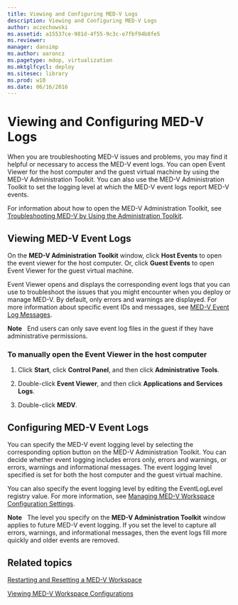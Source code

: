 ```yaml
---
title: Viewing and Configuring MED-V Logs
description: Viewing and Configuring MED-V Logs
author: aczechowski
ms.assetid: a15537ce-981d-4f55-9c3c-e7fbf94b8fe5
ms.reviewer: 
manager: dansimp
ms.author: aaroncz
ms.pagetype: mdop, virtualization
ms.mktglfcycl: deploy
ms.sitesec: library
ms.prod: w10
ms.date: 06/16/2016
---
```



# Viewing and Configuring MED-V Logs


When you are troubleshooting MED-V issues and problems, you may find it helpful or necessary to access the MED-V event logs. You can open Event Viewer for the host computer and the guest virtual machine by using the MED-V Administration Toolkit. You can also use the MED-V Administration Toolkit to set the logging level at which the MED-V event logs report MED-V events.

For information about how to open the MED-V Administration Toolkit, see [Troubleshooting MED-V by Using the Administration Toolkit](troubleshooting-med-v-by-using-the-administration-toolkit.md).

## Viewing MED-V Event Logs


On the **MED-V Administration Toolkit** window, click **Host Events** to open the event viewer for the host computer. Or, click **Guest Events** to open Event Viewer for the guest virtual machine.

Event Viewer opens and displays the corresponding event logs that you can use to troubleshoot the issues that you might encounter when you deploy or manage MED-V. By default, only errors and warnings are displayed. For more information about specific event IDs and messages, see [MED-V Event Log Messages](med-v-event-log-messages.md).

**Note**  
End users can only save event log files in the guest if they have administrative permissions.

 

### To manually open the Event Viewer in the host computer

1.  Click **Start**, click **Control Panel**, and then click **Administrative Tools**.

2.  Double-click **Event Viewer**, and then click **Applications and Services Logs**.

3.  Double-click **MEDV**.

## Configuring MED-V Event Logs


You can specify the MED-V event logging level by selecting the corresponding option button on the MED-V Administration Toolkit. You can decide whether event logging includes errors only, errors and warnings, or errors, warnings and informational messages. The event logging level specified is set for both the host computer and the guest virtual machine.

You can also specify the event logging level by editing the EventLogLevel registry value. For more information, see [Managing MED-V Workspace Configuration Settings](managing-med-v-workspace-configuration-settings.md).

**Note**  
The level you specify on the **MED-V Administration Toolkit** window applies to future MED-V event logging. If you set the level to capture all errors, warnings, and informational messages, then the event logs fill more quickly and older events are removed.

 

## Related topics


[Restarting and Resetting a MED-V Workspace](restarting-and-resetting-a-med-v-workspace.md)

[Viewing MED-V Workspace Configurations](viewing-med-v-workspace-configurations.md)

 

 





